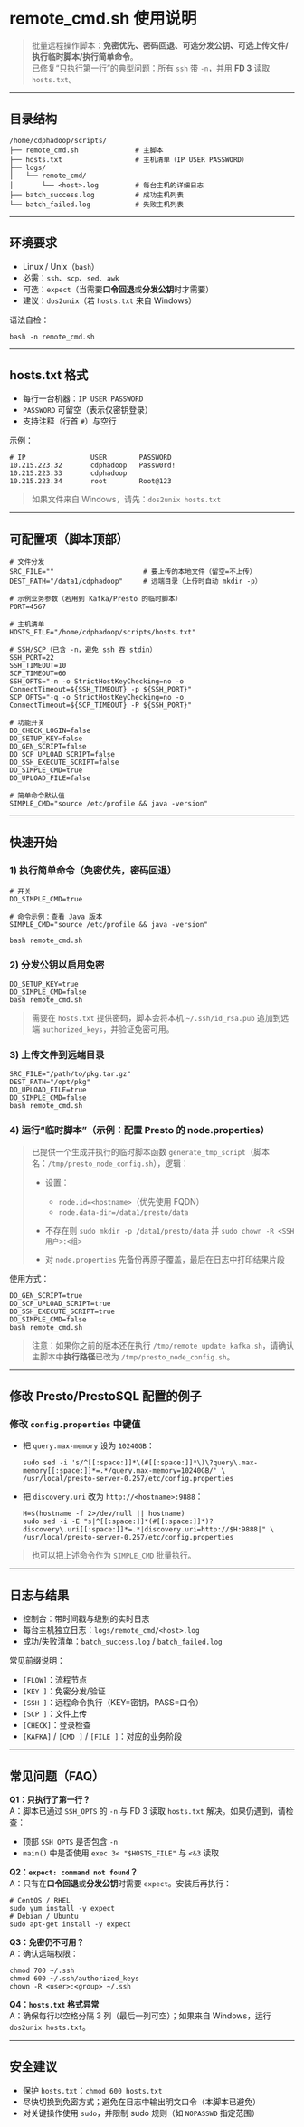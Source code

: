 # remote\_cmd.sh 使用说明

> 批量远程操作脚本：**免密优先、密码回退、可选分发公钥、可选上传文件/执行临时脚本/执行简单命令**。\
> 已修复“只执行第一行”的典型问题：所有 `ssh` 带 `-n`，并用 **FD 3** 读取 `hosts.txt`。

***

## 目录结构

```
/home/cdphadoop/scripts/
├── remote_cmd.sh              # 主脚本
├── hosts.txt                  # 主机清单（IP USER PASSWORD）
├── logs/
│   └── remote_cmd/
│       └── <host>.log         # 每台主机的详细日志
├── batch_success.log          # 成功主机列表
└── batch_failed.log           # 失败主机列表

```

***

## 环境要求

*   Linux / Unix（`bash`）
*   必需：`ssh`、`scp`、`sed`、`awk`
*   可选：`expect`（当需要**口令回退**或**分发公钥**时才需要）
*   建议：`dos2unix`（若 `hosts.txt` 来自 Windows）

语法自检：

```
bash -n remote_cmd.sh

```

***

## hosts.txt 格式

*   每行一台机器：`IP USER PASSWORD`
*   `PASSWORD` 可留空（表示仅密钥登录）
*   支持注释（行首 `#`）与空行

示例：

```
# IP                USER        PASSWORD
10.215.223.32       cdphadoop   Passw0rd!
10.215.223.33       cdphadoop
10.215.223.34       root        Root@123

```

> 如果文件来自 Windows，请先：`dos2unix hosts.txt`

***

## 可配置项（脚本顶部）

```
# 文件分发
SRC_FILE=""                      # 要上传的本地文件（留空=不上传）
DEST_PATH="/data1/cdphadoop"     # 远端目录（上传时自动 mkdir -p）

# 示例业务参数（若用到 Kafka/Presto 的临时脚本）
PORT=4567

# 主机清单
HOSTS_FILE="/home/cdphadoop/scripts/hosts.txt"

# SSH/SCP（已含 -n，避免 ssh 吞 stdin）
SSH_PORT=22
SSH_TIMEOUT=10
SCP_TIMEOUT=60
SSH_OPTS="-n -o StrictHostKeyChecking=no -o ConnectTimeout=${SSH_TIMEOUT} -p ${SSH_PORT}"
SCP_OPTS="-q -o StrictHostKeyChecking=no -o ConnectTimeout=${SCP_TIMEOUT} -P ${SSH_PORT}"

# 功能开关
DO_CHECK_LOGIN=false
DO_SETUP_KEY=false
DO_GEN_SCRIPT=false
DO_SCP_UPLOAD_SCRIPT=false
DO_SSH_EXECUTE_SCRIPT=false
DO_SIMPLE_CMD=true
DO_UPLOAD_FILE=false

# 简单命令默认值
SIMPLE_CMD="source /etc/profile && java -version"

```

***

## 快速开始

### 1) 执行简单命令（免密优先，密码回退）

```
# 开关
DO_SIMPLE_CMD=true

# 命令示例：查看 Java 版本
SIMPLE_CMD="source /etc/profile && java -version"

bash remote_cmd.sh

```

### 2) 分发公钥以启用免密

```
DO_SETUP_KEY=true
DO_SIMPLE_CMD=false
bash remote_cmd.sh

```

> 需要在 `hosts.txt` 提供密码，脚本会将本机 `~/.ssh/id_rsa.pub` 追加到远端 `authorized_keys`，并验证免密可用。

### 3) 上传文件到远端目录

```
SRC_FILE="/path/to/pkg.tar.gz"
DEST_PATH="/opt/pkg"
DO_UPLOAD_FILE=true
DO_SIMPLE_CMD=false
bash remote_cmd.sh

```

### 4) 运行“临时脚本”（示例：配置 Presto 的 node.properties）

> 已提供一个生成并执行的临时脚本函数 `generate_tmp_script`（脚本名：`/tmp/presto_node_config.sh`），逻辑：
>
> *   设置：
>
>     *   `node.id=<hostname>`（优先使用 FQDN）
>     *   `node.data-dir=/data1/presto/data`
> *   不存在则 `sudo mkdir -p /data1/presto/data` 并 `sudo chown -R <SSH用户>:<组>`
> *   对 `node.properties` 先备份再原子覆盖，最后在日志中打印结果片段

使用方式：

```
DO_GEN_SCRIPT=true
DO_SCP_UPLOAD_SCRIPT=true
DO_SSH_EXECUTE_SCRIPT=true
DO_SIMPLE_CMD=false
bash remote_cmd.sh

```

> 注意：如果你之前的版本还在执行 `/tmp/remote_update_kafka.sh`，请确认主脚本中**执行路径**已改为 `/tmp/presto_node_config.sh`。

***

## 修改 Presto/PrestoSQL 配置的例子

### 修改 `config.properties` 中键值

*   把 `query.max-memory` 设为 `10240GB`：

    ```
    sudo sed -i 's/^[[:space:]]*\(#[[:space:]]*\)\?query\.max-memory[[:space:]]*=.*/query.max-memory=10240GB/' \
    /usr/local/presto-server-0.257/etc/config.properties

    ```
*   把 `discovery.uri` 改为 `http://<hostname>:9888`：

    ```
    H=$(hostname -f 2>/dev/null || hostname)
    sudo sed -i -E "s|^[[:space:]]*(#[[:space:]]*)?discovery\.uri[[:space:]]*=.*|discovery.uri=http://$H:9888|" \
    /usr/local/presto-server-0.257/etc/config.properties

    ```

> 也可以把上述命令作为 `SIMPLE_CMD` 批量执行。

***

## 日志与结果

*   控制台：带时间戳与级别的实时日志
*   每台主机独立日志：`logs/remote_cmd/<host>.log`
*   成功/失败清单：`batch_success.log` / `batch_failed.log`

常见前缀说明：

*   `[FLOW]`：流程节点
*   `[KEY ]`：免密分发/验证
*   `[SSH ]`：远程命令执行（KEY=密钥，PASS=口令）
*   `[SCP ]`：文件上传
*   `[CHECK]`：登录检查
*   `[KAFKA]` / `[CMD ]` / `[FILE ]`：对应的业务阶段

***

## 常见问题（FAQ）

**Q1：只执行了第一行？**\
A：脚本已通过 `SSH_OPTS` 的 `-n` 与 FD 3 读取 `hosts.txt` 解决。如果仍遇到，请检查：

*   顶部 `SSH_OPTS` 是否包含 `-n`
*   `main()` 中是否使用 `exec 3< "$HOSTS_FILE"` 与 `<&3` 读取

**Q2：`expect: command not found`？**\
A：只有在**口令回退**或**分发公钥**时需要 `expect`。安装后再执行：

```
# CentOS / RHEL
sudo yum install -y expect
# Debian / Ubuntu
sudo apt-get install -y expect

```

**Q3：免密仍不可用？**\
A：确认远端权限：

```
chmod 700 ~/.ssh
chmod 600 ~/.ssh/authorized_keys
chown -R <user>:<group> ~/.ssh

```

**Q4：`hosts.txt` 格式异常**\
A：确保每行以空格分隔 3 列（最后一列可空）；如果来自 Windows，运行 `dos2unix hosts.txt`。

***

## 安全建议

*   保护 `hosts.txt`：`chmod 600 hosts.txt`
*   尽快切换到免密方式；避免在日志中输出明文口令（本脚本已避免）
*   对关键操作使用 `sudo`，并限制 sudo 规则（如 `NOPASSWD` 指定范围）

